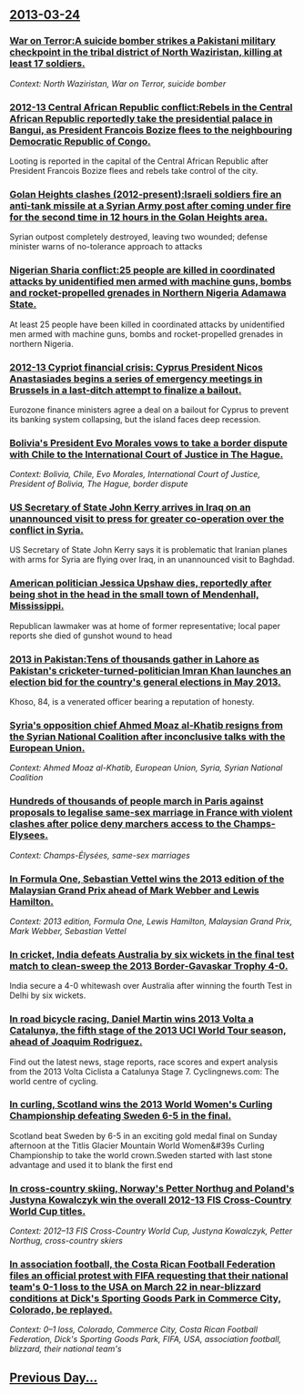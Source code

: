 ## [2013-03-24](/news/2013/03/24/index.md)

### [War on Terror:A suicide bomber strikes a Pakistani military checkpoint in the tribal district of North Waziristan, killing at least 17 soldiers. ](/news/2013/03/24/war-on-terror-pa-suicide-bomber-strikes-a-pakistani-military-checkpoint-in-the-tribal-district-of-north-waziristan-killing-at-least-17-sold.md)
_Context: North Waziristan, War on Terror, suicide bomber_

### [2012-13 Central African Republic conflict:Rebels in the Central African Republic reportedly take the presidential palace in Bangui, as President Francois Bozize flees to the neighbouring Democratic Republic of Congo. ](/news/2013/03/24/2012a13-central-african-republic-conflict-prebels-in-the-central-african-republic-reportedly-take-the-presidential-palace-in-bangui-as-pr.md)
Looting is reported in the capital of the Central African Republic after President Francois Bozize flees and rebels take control of the city.

### [Golan Heights clashes (2012-present):Israeli soldiers fire an anti-tank missile at a Syrian Army post after coming under fire for the second time in 12 hours in the Golan Heights area. ](/news/2013/03/24/golan-heights-clashes-2012apresent-pisraeli-soldiers-fire-an-anti-tank-missile-at-a-syrian-army-post-after-coming-under-fire-for-the-sec.md)
Syrian outpost completely destroyed, leaving two wounded; defense minister warns of no-tolerance approach to attacks

### [Nigerian Sharia conflict:25 people are killed in coordinated attacks by unidentified men armed with machine guns, bombs and rocket-propelled grenades in Northern Nigeria Adamawa State. ](/news/2013/03/24/nigerian-sharia-conflict-p25-people-are-killed-in-coordinated-attacks-by-unidentified-men-armed-with-machine-guns-bombs-and-rocket-propelle.md)
At least 25 people have been killed in coordinated attacks by unidentified men armed with machine guns, bombs and rocket-propelled grenades in northern Nigeria.

### [2012-13 Cypriot financial crisis: Cyprus President Nicos Anastasiades begins a series of emergency meetings in Brussels in a last-ditch attempt to finalize a bailout. ](/news/2013/03/24/2012a13-cypriot-financial-crisis-cyprus-president-nicos-anastasiades-begins-a-series-of-emergency-meetings-in-brussels-in-a-last-ditch-at.md)
Eurozone finance ministers agree a deal on a bailout for Cyprus to prevent its banking system collapsing, but the island faces deep recession.

### [Bolivia's President Evo Morales vows to take a border dispute with Chile to the International Court of Justice in The Hague. ](/news/2013/03/24/bolivia-s-president-evo-morales-vows-to-take-a-border-dispute-with-chile-to-the-international-court-of-justice-in-the-hague.md)
_Context: Bolivia, Chile, Evo Morales, International Court of Justice, President of Bolivia, The Hague, border dispute_

### [US Secretary of State John Kerry arrives in Iraq on an unannounced visit to press for greater co-operation over the conflict in Syria. ](/news/2013/03/24/us-secretary-of-state-john-kerry-arrives-in-iraq-on-an-unannounced-visit-to-press-for-greater-co-operation-over-the-conflict-in-syria.md)
US Secretary of State John Kerry says it is problematic that Iranian planes with arms for Syria are flying over Iraq, in an unannounced visit to Baghdad.

### [American politician Jessica Upshaw dies, reportedly after being shot in the head in the small town of Mendenhall, Mississippi. ](/news/2013/03/24/american-politician-jessica-upshaw-dies-reportedly-after-being-shot-in-the-head-in-the-small-town-of-mendenhall-mississippi.md)
Republican lawmaker was at home of former representative; local paper reports she died of gunshot wound to head

### [2013 in Pakistan:Tens of thousands gather in Lahore as Pakistan's cricketer-turned-politician Imran Khan launches an election bid for the country's general elections in May 2013. ](/news/2013/03/24/2013-in-pakistan-ptens-of-thousands-gather-in-lahore-as-pakistan-s-cricketer-turned-politician-imran-khan-launches-an-election-bid-for-the-c.md)
Khoso, 84, is a venerated officer bearing a reputation of honesty.

### [Syria's opposition chief Ahmed Moaz al-Khatib resigns from the Syrian National Coalition after inconclusive talks with the European Union. ](/news/2013/03/24/syria-s-opposition-chief-ahmed-moaz-al-khatib-resigns-from-the-syrian-national-coalition-after-inconclusive-talks-with-the-european-union.md)
_Context: Ahmed Moaz al-Khatib, European Union, Syria, Syrian National Coalition_

### [Hundreds of thousands of people march in Paris against proposals to legalise same-sex marriage in France with violent clashes after police deny marchers access to the Champs-Elysees. ](/news/2013/03/24/hundreds-of-thousands-of-people-march-in-paris-against-proposals-to-legalise-same-sex-marriage-in-france-with-violent-clashes-after-police-d.md)
_Context: Champs-Élysées, same-sex marriages_

### [In Formula One, Sebastian Vettel wins the 2013 edition of the Malaysian Grand Prix ahead of Mark Webber and Lewis Hamilton. ](/news/2013/03/24/in-formula-one-sebastian-vettel-wins-the-2013-edition-of-the-malaysian-grand-prix-ahead-of-mark-webber-and-lewis-hamilton.md)
_Context: 2013 edition, Formula One, Lewis Hamilton, Malaysian Grand Prix, Mark Webber, Sebastian Vettel_

### [In cricket, India defeats Australia by six wickets in the final test match to clean-sweep the 2013 Border-Gavaskar Trophy 4-0. ](/news/2013/03/24/in-cricket-india-defeats-australia-by-six-wickets-in-the-final-test-match-to-clean-sweep-the-2013-borderagavaskar-trophy-4a0.md)
India secure a 4-0 whitewash over Australia after winning the fourth Test in Delhi by six wickets.

### [In road bicycle racing, Daniel Martin wins 2013 Volta a Catalunya, the fifth stage of the 2013 UCI World Tour season, ahead of Joaquim Rodriguez. ](/news/2013/03/24/in-road-bicycle-racing-daniel-martin-wins-2013-volta-a-catalunya-the-fifth-stage-of-the-2013-uci-world-tour-season-ahead-of-joaquim-rodra.md)
Find out the latest news, stage reports, race scores and expert analysis from the 2013 Volta Ciclista a Catalunya Stage 7. Cyclingnews.com: The world centre of cycling.

### [In curling, Scotland wins the 2013 World Women's Curling Championship defeating Sweden 6-5 in the final. ](/news/2013/03/24/in-curling-scotland-wins-the-2013-world-women-s-curling-championship-defeating-sweden-6a5-in-the-final.md)
Scotland beat Sweden by 6-5 in an exciting gold medal final on Sunday afternoon at the Titlis Glacier Mountain World Women&#39s Curling Championship to take the world crown.Sweden started with last stone advantage and used it to blank the first end

### [In cross-country skiing, Norway's Petter Northug and Poland's Justyna Kowalczyk win the overall 2012-13 FIS Cross-Country World Cup titles. ](/news/2013/03/24/in-cross-country-skiing-norway-s-petter-northug-and-poland-s-justyna-kowalczyk-win-the-overall-2012a13-fis-cross-country-world-cup-titles.md)
_Context: 2012–13 FIS Cross-Country World Cup, Justyna Kowalczyk, Petter Northug, cross-country skiers_

### [In association football, the Costa Rican Football Federation files an official protest with FIFA requesting that their national team's 0-1 loss to the USA on March 22 in near-blizzard conditions at Dick's Sporting Goods Park in Commerce City, Colorado, be replayed. ](/news/2013/03/24/in-association-football-the-costa-rican-football-federation-files-an-official-protest-with-fifa-requesting-that-their-national-team-s-0a1.md)
_Context: 0–1 loss, Colorado, Commerce City, Costa Rican Football Federation, Dick's Sporting Goods Park, FIFA, USA, association football, blizzard, their national team's_

## [Previous Day...](/news/2013/03/23/index.md)

